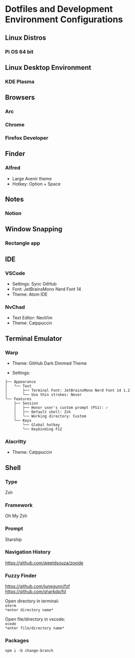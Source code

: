 # Dotfiles and Development Environment Configurations

## Linux Distros
### Pi OS 64 bit

## Linux Desktop Environment
### KDE Plasma

## Browsers
### Arc
### Chrome  
### Firefox Developer  

## Finder
### Alfred  
- Large Avenir theme  
- Hotkey: Option + Space  

## Notes
### Notion

## Window Snapping
### Rectangle app  

## IDE
### VSCode  
- Settings: Sync GitHub  
- Font: JetBrainsMono Nerd Font 14  
- Theme: Atom IDE

### NvChad
- Text Editor: NeoVim
- Theme: Catppuccin

## Terminal Emulator
### Warp 
- Theme: GitHub Dark Dimmed Theme  

- Settings: 
```
├── Appearance
│   └── Text
│       ├── Terminal Font: JetBrainsMono Nerd Font 14 1.2
│       └── Use thin strokes: Never
└── Features
    ├── Session
    │   ├── Honor user's custom prompt (PS1): ✓
    │   ├── Default shell: Zsh
    │   └── Working directory: Custom
    └── Keys
        └── Global hotkey
        └── Keybinding F12
```

### Alacritty
- Theme: Catppuccin

## Shell
### Type
Zsh  
### Framework
Oh My Zsh  
### Prompt
Starship  

### Navigation History
https://github.com/ajeetdsouza/zoxide  

### Fuzzy Finder
https://github.com/junegunn/fzf  
https://github.com/sharkdp/fd  

Open directory in terminal:  
	`oterm `  
	`*enter directory name*`

Open file/directory in vscode:  
	`ocode`  
	`*enter file/directory name*`


### Packages
`npm i -b change-branch`  

